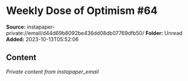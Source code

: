 # Weekly Dose of Optimism #64

**Source:** instapaper-private://email/d44d69b8092be436dd08db07769dfb50/
**Folder:** Unread
**Added:** 2023-10-13T05:52:06




## Content
*Private content from instapaper_email*
